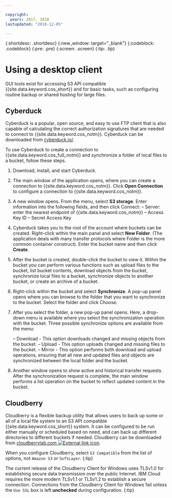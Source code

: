```yaml
---

copyright:
  years: 2017, 2018
lastupdated: "2018-12-05"

---
```

{:shortdesc: .shortdesc}
{:new_window: target="_blank"}
{:codeblock: .codeblock}
{:pre: .pre}
{:screen: .screen}
{:tip: .tip}


# Using a desktop client

GUI tools exist for accessing S3 API compatible {{site.data.keyword.cos_short}} and for basic tasks, such as configuring routine backup or shared hosting for large files.

## Cyberduck

Cyberduck is a popular, open source, and easy to use FTP client that is also capable of calculating the correct authorization signatures that are needed to connect to {{site.data.keyword.cos_notm}}.  Cyberduck can be downloaded from [cyberduck.io/](https://cyberduck.io/).

To use Cyberduck to create a connection to {{site.data.keyword.cos_full_notm}} and synchronize a folder of local files to a bucket, follow these steps.

 1. Download, install, and start Cyberduck.
 2. The main window of the application opens, where you can create a connection to {{site.data.keyword.cos_notm}}. Click **Open Connection** to configure a connection to {{site.data.keyword.cos_notm}}.
 3. A new window opens. From the menu, select **S3 storage**. Enter information into the following fields, and then click Connect:
   	– Server: enter the nearest endpoint of {{site.data.keyword.cos_notm}}
    – Access Key ID
   	– Secret Access Key

 4. Cyberduck takes you to the root of the account where buckets can be created. Right-click within the main panel and select **New Folder**. (The application deals with many transfer protocols where Folder is the more common container construct). Enter the bucket name and then click **Create**.
 5. After the bucket is created, double-click the bucket to view it. Within the bucket you can perform various functions such as upload files to the bucket, list bucket contents, download objects from the bucket, synchronize local files to a bucket, synchronize objects to another bucket, or create an archive of a bucket.
 6. Right-click within the bucket and select **Synchronize**. A pop-up panel opens where you can browse to the folder that you want to synchronize to the bucket. Select the folder and click Choose.
 7. After you select the folder, a new pop-up panel opens. Here, a drop-down menu is available where you select the synchronization operation with the bucket. Three possible synchronize options are available from the menu:

 	– Download - This option downloads changed and missing objects from the bucket.
 	– Upload - This option uploads changed and missing files to the bucket.
 	– Mirror - This option performs both download and upload operations, ensuring that all new and updated files and objects are synchronized between the local folder and the bucket.

 8. Another window opens to show active and historical transfer requests. After the synchronization request is complete, the main window performs a list operation on the bucket to reflect updated content in the bucket.

## Cloudberry

Cloudberry is a flexible backup utility that allows users to back up some or all of a local file system to an S3 API compatible {{site.data.keyword.cos_short}} system. It can be configured to be run either manually or scheduled based on need, and can back up different directories to different buckets if needed. Cloudberry can be downloaded from [cloudberrylab.com ![External link icon](../../icons/launch-glyph.svg "External link icon")](http://www.cloudberrylab.com/).

When you configure Cloudberry, select `S3 Compatible` from the list of options, not `Amazon S3` or `SoftLayer`.
{:tip}

The current release of the Cloudberry Client for Windows uses TLSv1.0 for establishing secure data transmission over the public Internet. IBM Cloud requires the more modern TLSv1.1 or TLSv1.2 to establish a secure connection. Connections from the Cloudberry Client for Windows fail unless the `Use SSL` box is left **unchecked** during configuration.
{:tip}
